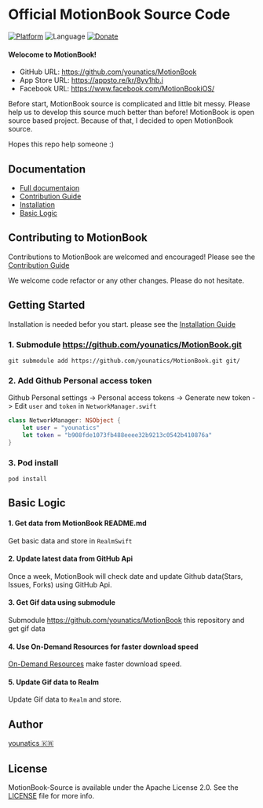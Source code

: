 # Official MotionBook Source Code 

[![Platform](http://img.shields.io/badge/platform-ios-green.svg?style=flat
)](https://developer.apple.com/iphone/index.action)
![Language](https://img.shields.io/badge/language-Swift-brightgreen.svg?style=flat)
[![Donate](https://img.shields.io/badge/Donate-PayPal-green.svg)](https://www.paypal.com/cgi-bin/webscr?cmd=_s-xclick&hosted_button_id=PAKBM2K9YU6QN)

#### Welocome to MotionBook!
- GitHub URL: https://github.com/younatics/MotionBook
- App Store URL: https://appsto.re/kr/8yv1hb.i
- Facebook URL: https://www.facebook.com/MotionBookiOS/

Before start, MotionBook source is complicated and little bit messy. Please help us to develop this source much better than before! 
MotionBook is open source based project. Because of that, I decided to open MotionBook source.

Hopes this repo help someone :)

## Documentation
- [Full documentaion](https://github.com/younatics/MotionBook-Source/wiki)
- [Contribution Guide](https://github.com/younatics/MotionBook-Source/wiki/Contribution-Guide)
- [Installation](https://github.com/younatics/MotionBook-Source/wiki/Installation)
- [Basic Logic](https://github.com/younatics/MotionBook-Source/wiki/Basic-Logic)

## Contributing to MotionBook
Contributions to MotionBook are welcomed and encouraged! Please see the [Contribution Guide](https://github.com/younatics/MotionBook-Source/wiki/Contribution-Guide)

We welcome code refactor or any other changes. Please do not hesitate.

## Getting Started
Installation is needed befor you start. please see the [Installation Guide](https://github.com/younatics/MotionBook-Source/wiki/Installation)

### 1. Submodule https://github.com/younatics/MotionBook.git
`git submodule add https://github.com/younatics/MotionBook.git git/`

### 2. Add Github Personal access token
Github Personal settings -> Personal access tokens -> Generate new token -> Edit `user` and `token` in `NetworkManager.swift`

```Swift
class NetworkManager: NSObject {
    let user = "younatics"
    let token = "b908fde1073fb488eeee32b9213c0542b410876a"
}
```

### 3. Pod install
`pod install`

## Basic Logic

#### 1. Get data from MotionBook README.md
Get basic data and store in `RealmSwift`

#### 2. Update latest data from GitHub Api
Once a week, MotionBook will check date and update Github data(Stars, Issues, Forks) using GitHub Api.

#### 3. Get Gif data using submodule
Submodule https://github.com/younatics/MotionBook this repository and get gif data

#### 4. Use On-Demand Resources for faster download speed
[On-Demand Resources](https://developer.apple.com/library/content/documentation/FileManagement/Conceptual/On_Demand_Resources_Guide/index.html#//apple_ref/doc/uid/TP40015083-CH2-SW1) make faster download speed. 

#### 5. Update Gif data to Realm
Update Gif data to `Realm` and store.



## Author
[younatics 🇰🇷](https://twitter.com/younatics)

## License
MotionBook-Source is available under the Apache License 2.0. See the [LICENSE](LICENSE) file for more info.
